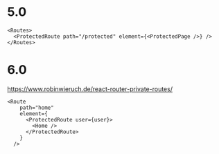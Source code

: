 
# 5.0
```
<Routes>
  <ProtectedRoute path="/protected" element={<ProtectedPage />} />
</Routes>

```



# 6.0
https://www.robinwieruch.de/react-router-private-routes/

```
<Route
    path="home"
    element={
      <ProtectedRoute user={user}>
        <Home />
      </ProtectedRoute>
    }
  />
```